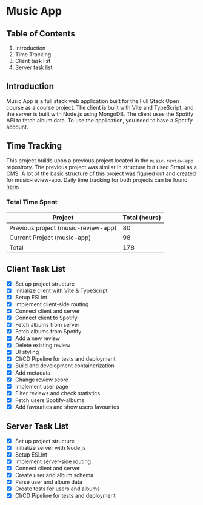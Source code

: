 # Music App

## Table of Contents
1. Introduction
2. Time Tracking
3. Client task list
4. Server task list

## Introduction
Music App is a full stack web application built for the Full Stack Open course as a course project. The client is built with Vite and TypeScript, and the server is built with Node.js using MongoDB. The client uses the Spotify API to fetch album data. To use the application, you need to have a Spotify account.

## Time Tracking
This project builds upon a previous project located in the `music-review-app` repository. The previous project was similar in structure but used Strapi as a CMS. A lot of the basic structure of this project was figured out and created for music-review-app. Daily time tracking for both projects can be found [here](https://github.com/juhokan/music-app/blob/main/documentation/times.md).


### Total Time Spent
| Project    | Total (hours) |
|------------|----------------|
| Previous project (music-review-app) | 80             |
| Current Project (music-app)  | 98              |
| Total           | 178             |

## Client Task List
- [x] Set up project structure
- [x] Initialize client with Vite & TypeScript
- [x] Setup ESLint 
- [x] Implement client-side routing
- [x] Connect client and server
- [x] Connect client to Spotify
- [x] Fetch albums from server
- [x] Fetch albums from Spotify
- [x] Add a new review
- [x] Delete existing review
- [x] UI styling
- [x] CI/CD Pipeline for tests and deployment
- [x] Build and development containerization
- [x] Add metadata
- [x] Change review score
- [x] Implement user page
- [x] Filter reviews and check statistics
- [x] Fetch users Spotify-albums
- [x] Add favourites and show users favourites

## Server Task List
- [x] Set up project structure
- [x] Initialize server with Node.js
- [x] Setup ESLint
- [x] Implement server-side routing
- [x] Connect client and server
- [x] Create user and album schema
- [x] Parse user and album data
- [x] Create tests for users and albums
- [x] CI/CD Pipeline for tests and deployment
